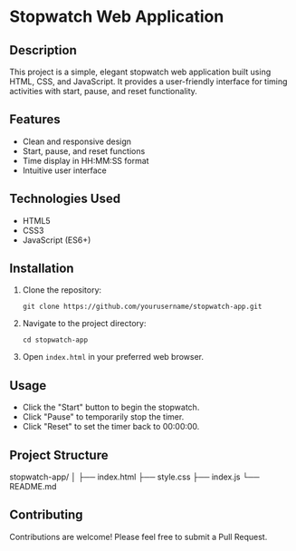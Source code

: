 # Stopwatch Web Application

## Description

This project is a simple, elegant stopwatch web application built using HTML, CSS, and JavaScript. It provides a user-friendly interface for timing activities with start, pause, and reset functionality.

## Features

- Clean and responsive design
- Start, pause, and reset functions
- Time display in HH:MM:SS format
- Intuitive user interface

## Technologies Used

- HTML5
- CSS3
- JavaScript (ES6+)

## Installation

1. Clone the repository:
   ```
   git clone https://github.com/yourusername/stopwatch-app.git
   ```
2. Navigate to the project directory:
   ```
   cd stopwatch-app
   ```
3. Open `index.html` in your preferred web browser.

## Usage

- Click the "Start" button to begin the stopwatch.
- Click "Pause" to temporarily stop the timer.
- Click "Reset" to set the timer back to 00:00:00.

## Project Structure
stopwatch-app/
│
├── index.html
├── style.css
├── index.js
└── README.md


## Contributing

Contributions are welcome! Please feel free to submit a Pull Request.

